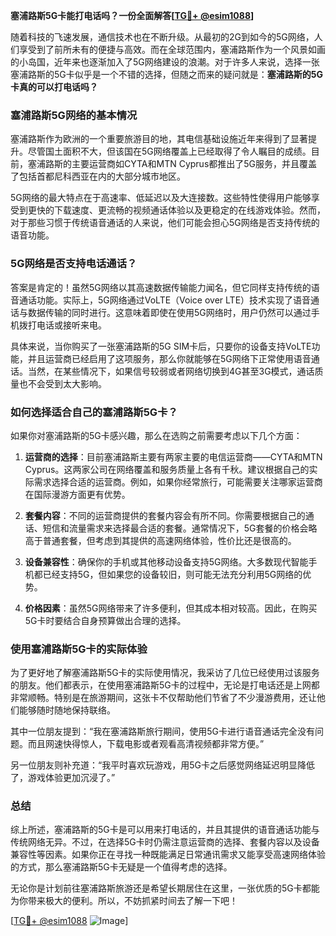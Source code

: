 **塞浦路斯5G卡能打电话吗？一份全面解答[[TG💪+ @esim1088](https://t.me/s/esim1088)]**

随着科技的飞速发展，通信技术也在不断升级。从最初的2G到如今的5G网络，人们享受到了前所未有的便捷与高效。而在全球范围内，塞浦路斯作为一个风景如画的小岛国，近年来也逐渐加入了5G网络建设的浪潮。对于许多人来说，选择一张塞浦路斯的5G卡似乎是一个不错的选择，但随之而来的疑问就是：**塞浦路斯的5G卡真的可以打电话吗？**

### 塞浦路斯5G网络的基本情况

塞浦路斯作为欧洲的一个重要旅游目的地，其电信基础设施近年来得到了显著提升。尽管国土面积不大，但该国在5G网络覆盖上已经取得了令人瞩目的成绩。目前，塞浦路斯的主要运营商如CYTA和MTN Cyprus都推出了5G服务，并且覆盖了包括首都尼科西亚在内的大部分城市地区。

5G网络的最大特点在于高速率、低延迟以及大连接数。这些特性使得用户能够享受到更快的下载速度、更流畅的视频通话体验以及更稳定的在线游戏体验。然而，对于那些习惯于传统语音通话的人来说，他们可能会担心5G网络是否支持传统的语音功能。

### 5G网络是否支持电话通话？

答案是肯定的！虽然5G网络以其高速数据传输能力闻名，但它同样支持传统的语音通话功能。实际上，5G网络通过VoLTE（Voice over LTE）技术实现了语音通话与数据传输的同时进行。这意味着即使在使用5G网络时，用户仍然可以通过手机拨打电话或接听来电。

具体来说，当你购买了一张塞浦路斯的5G SIM卡后，只要你的设备支持VoLTE功能，并且运营商已经启用了这项服务，那么你就能够在5G网络下正常使用语音通话。当然，在某些情况下，如果信号较弱或者网络切换到4G甚至3G模式，通话质量也不会受到太大影响。

### 如何选择适合自己的塞浦路斯5G卡？

如果你对塞浦路斯的5G卡感兴趣，那么在选购之前需要考虑以下几个方面：

1. **运营商的选择**：目前塞浦路斯主要有两家主要的电信运营商——CYTA和MTN Cyprus。这两家公司在网络覆盖和服务质量上各有千秋。建议根据自己的实际需求选择合适的运营商。例如，如果你经常旅行，可能需要关注哪家运营商在国际漫游方面更有优势。

2. **套餐内容**：不同的运营商提供的套餐内容会有所不同。你需要根据自己的通话、短信和流量需求来选择最合适的套餐。通常情况下，5G套餐的价格会略高于普通套餐，但考虑到其提供的高速网络体验，性价比还是很高的。

3. **设备兼容性**：确保你的手机或其他移动设备支持5G网络。大多数现代智能手机都已经支持5G，但如果您的设备较旧，则可能无法充分利用5G网络的优势。

4. **价格因素**：虽然5G网络带来了许多便利，但其成本相对较高。因此，在购买5G卡时要结合自身预算做出合理的选择。

### 使用塞浦路斯5G卡的实际体验

为了更好地了解塞浦路斯5G卡的实际使用情况，我采访了几位已经使用过该服务的朋友。他们都表示，在使用塞浦路斯5G卡的过程中，无论是打电话还是上网都非常顺畅。特别是在旅游期间，这张卡不仅帮助他们节省了不少漫游费用，还让他们能够随时随地保持联络。

其中一位朋友提到：“我在塞浦路斯旅行期间，使用5G卡进行语音通话完全没有问题。而且网速快得惊人，下载电影或者观看高清视频都非常方便。”

另一位朋友则补充道：“我平时喜欢玩游戏，用5G卡之后感觉网络延迟明显降低了，游戏体验更加沉浸了。”

### 总结

综上所述，塞浦路斯的5G卡是可以用来打电话的，并且其提供的语音通话功能与传统网络无异。不过，在选择5G卡时仍需注意运营商的选择、套餐内容以及设备兼容性等因素。如果你正在寻找一种既能满足日常通讯需求又能享受高速网络体验的方式，那么塞浦路斯5G卡无疑是一个值得考虑的选择。

无论你是计划前往塞浦路斯旅游还是希望长期居住在这里，一张优质的5G卡都能为你带来极大的便利。所以，不妨抓紧时间去了解一下吧！

[[TG💪+ @esim1088](https://t.me/s/esim1088) ![Image](https://i.postimg.cc/4NQfJmqS/Snipaste-2025-05-13-00-14-12.png)]